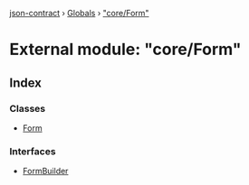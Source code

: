 [json-contract](../README.md) › [Globals](../globals.md) › ["core/Form"](_core_form_.md)

# External module: "core/Form"

## Index

### Classes

* [Form](../classes/_core_form_.form.md)

### Interfaces

* [FormBuilder](../interfaces/_core_form_.formbuilder.md)

